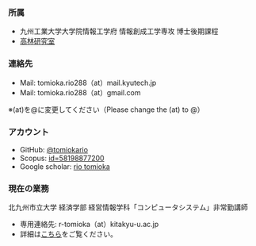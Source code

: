 ### 所属
- 九州工業大学大学院情報工学府 情報創成工学専攻 博士後期課程
- [高林研究室](http://ba84.starfree.jp/index.html)


### 連絡先

- Mail: tomioka.rio288（at）mail.kyutech.jp 
- Mail: tomioka.rio288（at）gmail.com 

※(at)を@に変更してください（Please change the (at) to @）

### アカウント
- GitHub: [@tomiokario](https://github.com/tomiokario)
- Scopus: [id=58198877200 ](https://www.scopus.com/authid/detail.uri?authorId=58198877200)
- Google scholar: [rio tomioka](https://scholar.google.co.jp/citations?hl=ja&user=15WrAiYAAAAJ&view_op=list_works&authuser=2&gmla=AETOMgGLOlj9mEF4kGQxV_Dc8_FDvt9j5J9PBNxmGexBuSs9z-DCXMonXGG3VRJn5j0R-9YIZ6b01K-SIZ7XI6PpJwR4oMktM3KBLvx3Zg7AdrvM9Sd40SflSkA)

### 現在の業務
北九州市立大学 経済学部 経営情報学科「コンピュータシステム」非常勤講師
- 専用連絡先: r-tomioka（at）kitakyu-u.ac.jp
- 詳細は[こちら](/works/computer-system-2025)をご覧ください。